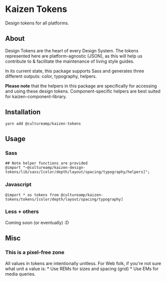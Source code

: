 # Kaizen Tokens
Design tokens for all platforms.

## About
Design Tokens are the heart of every Design System. The tokens represented here are platform-agnostic (JSON), as this will help us contribute to & facilitate the maintenance of living style guides. 

In its current state, this package supports Sass and generates three different outputs: color, typography, helpers.

**Please note** that the helpers in this package are specifically for accessing and using these design tokens. Component-specific helpers are best suited for kaizen-component-library. 

## Installation
```
yarn add @cultureamp/kaizen-tokens
```

## Usage
### Sass
```
## Note helper functions are provided
@import "~@cultureamp/kaizen-design-tokens/lib/sass/[color/depth/layout/spacing/typography/helpers]";
```

### Javascript 
```
@import * as tokens from @cultureamp/kaizen-tokens/tokens/[color/depth/layout/spacing/typography]
```

### Less + others
Coming soon (or eventually) :D 

## Misc

### This is a pixel-free zone
All values in tokens are intentionally unitless. For Web folk, if you're not sure what unit a value is:
    * Use REMs for sizes and spacing (grid)
    * Use EMs for media queries.
